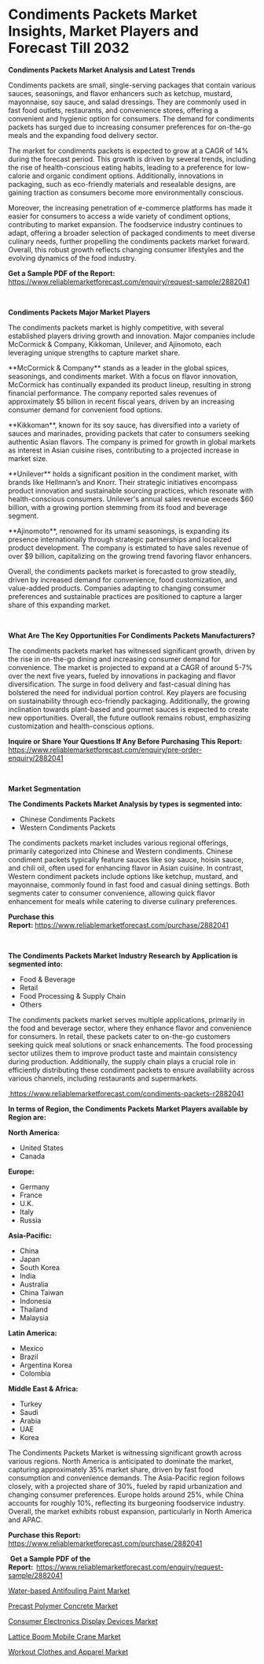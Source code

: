 <p><h1>Condiments Packets Market Insights, Market Players and Forecast Till 2032</h1></p><p><strong>Condiments Packets Market Analysis and Latest Trends</strong></p>
<p><p>Condiments packets are small, single-serving packages that contain various sauces, seasonings, and flavor enhancers such as ketchup, mustard, mayonnaise, soy sauce, and salad dressings. They are commonly used in fast food outlets, restaurants, and convenience stores, offering a convenient and hygienic option for consumers. The demand for condiments packets has surged due to increasing consumer preferences for on-the-go meals and the expanding food delivery sector.</p><p>The market for condiments packets is expected to grow at a CAGR of 14% during the forecast period. This growth is driven by several trends, including the rise of health-conscious eating habits, leading to a preference for low-calorie and organic condiment options. Additionally, innovations in packaging, such as eco-friendly materials and resealable designs, are gaining traction as consumers become more environmentally conscious.</p><p>Moreover, the increasing penetration of e-commerce platforms has made it easier for consumers to access a wide variety of condiment options, contributing to market expansion. The foodservice industry continues to adapt, offering a broader selection of packaged condiments to meet diverse culinary needs, further propelling the condiments packets market forward. Overall, this robust growth reflects changing consumer lifestyles and the evolving dynamics of the food industry.</p></p>
<p><strong>Get a Sample PDF of the Report:&nbsp;</strong> <a href="https://www.reliablemarketforecast.com/enquiry/request-sample/2882041?utm_campaign=1170&utm_medium=2&utm_source=Github&utm_content=ia&utm_term=12032025&utm_id=condiments-packets">https://www.reliablemarketforecast.com/enquiry/request-sample/2882041</a></p>
<p>&nbsp;</p>
<p><strong>Condiments Packets Major Market Players</strong></p>
<p><p>The condiments packets market is highly competitive, with several established players driving growth and innovation. Major companies include McCormick & Company, Kikkoman, Unilever, and Ajinomoto, each leveraging unique strengths to capture market share.</p><p>**McCormick & Company** stands as a leader in the global spices, seasonings, and condiments market. With a focus on flavor innovation, McCormick has continually expanded its product lineup, resulting in strong financial performance. The company reported sales revenues of approximately $5 billion in recent fiscal years, driven by an increasing consumer demand for convenient food options.</p><p>**Kikkoman**, known for its soy sauce, has diversified into a variety of sauces and marinades, providing packets that cater to consumers seeking authentic Asian flavors. The company is primed for growth in global markets as interest in Asian cuisine rises, contributing to a projected increase in market size.</p><p>**Unilever** holds a significant position in the condiment market, with brands like Hellmann’s and Knorr. Their strategic initiatives encompass product innovation and sustainable sourcing practices, which resonate with health-conscious consumers. Unilever's annual sales revenue exceeds $60 billion, with a growing portion stemming from its food and beverage segment.</p><p>**Ajinomoto**, renowned for its umami seasonings, is expanding its presence internationally through strategic partnerships and localized product development. The company is estimated to have sales revenue of over $9 billion, capitalizing on the growing trend favoring flavor enhancers.</p><p>Overall, the condiments packets market is forecasted to grow steadily, driven by increased demand for convenience, food customization, and value-added products. Companies adapting to changing consumer preferences and sustainable practices are positioned to capture a larger share of this expanding market.</p></p>
<p>&nbsp;</p>
<p><strong>What Are The Key Opportunities For Condiments Packets Manufacturers?</strong></p>
<p><p>The condiments packets market has witnessed significant growth, driven by the rise in on-the-go dining and increasing consumer demand for convenience. The market is projected to expand at a CAGR of around 5-7% over the next five years, fueled by innovations in packaging and flavor diversification. The surge in food delivery and fast-casual dining has bolstered the need for individual portion control. Key players are focusing on sustainability through eco-friendly packaging. Additionally, the growing inclination towards plant-based and gourmet sauces is expected to create new opportunities. Overall, the future outlook remains robust, emphasizing customization and health-conscious options.</p></p>
<p><strong>Inquire or Share Your Questions If Any Before Purchasing This Report:</strong> <a href="https://www.reliablemarketforecast.com/enquiry/pre-order-enquiry/2882041?utm_campaign=1170&utm_medium=2&utm_source=Github&utm_content=ia&utm_term=12032025&utm_id=condiments-packets">https://www.reliablemarketforecast.com/enquiry/pre-order-enquiry/2882041</a></p>
<p>&nbsp;</p>
<p><strong>Market Segmentation</strong></p>
<p><strong>The Condiments Packets Market Analysis by types is segmented into:</strong></p>
<p><ul><li>Chinese Condiments Packets</li><li>Western Condiments Packets</li></ul></p>
<p><p>The condiments packets market includes various regional offerings, primarily categorized into Chinese and Western condiments. Chinese condiment packets typically feature sauces like soy sauce, hoisin sauce, and chili oil, often used for enhancing flavor in Asian cuisine. In contrast, Western condiment packets include options like ketchup, mustard, and mayonnaise, commonly found in fast food and casual dining settings. Both segments cater to consumer convenience, allowing quick flavor enhancement for meals while catering to diverse culinary preferences.</p></p>
<p><strong>Purchase this Report:&nbsp;</strong><a href="https://www.reliablemarketforecast.com/purchase/2882041?utm_campaign=1170&utm_medium=2&utm_source=Github&utm_content=ia&utm_term=12032025&utm_id=condiments-packets">https://www.reliablemarketforecast.com/purchase/2882041</a></p>
<p>&nbsp;</p>
<p><strong>The Condiments Packets Market Industry Research by Application is segmented into:</strong></p>
<p><ul><li>Food & Beverage</li><li>Retail</li><li>Food Processing & Supply Chain</li><li>Others</li></ul></p>
<p><p>The condiments packets market serves multiple applications, primarily in the food and beverage sector, where they enhance flavor and convenience for consumers. In retail, these packets cater to on-the-go customers seeking quick meal solutions or snack enhancements. The food processing sector utilizes them to improve product taste and maintain consistency during production. Additionally, the supply chain plays a crucial role in efficiently distributing these condiment packets to ensure availability across various channels, including restaurants and supermarkets.</p></p>
<p><a href="https://www.reliablemarketforecast.com/condiments-packets-r2882041?utm_campaign=1170&utm_medium=2&utm_source=Github&utm_content=ia&utm_term=12032025&utm_id=condiments-packets">&nbsp;https://www.reliablemarketforecast.com/condiments-packets-r2882041</a></p>
<p><strong>In terms of Region, the Condiments Packets Market Players available by Region are:</strong></p>
<p>
    <p> <strong> North America: </strong>
        <ul>
            <li>United States</li>
            <li>Canada</li>
        </ul>
        </p> 
    <p> <strong> Europe: </strong>
        <ul>
            <li>Germany</li>
            <li>France</li>
            <li>U.K.</li>
            <li>Italy</li>
            <li>Russia</li>
        </ul>
        </p> 
    <p> <strong> Asia-Pacific: </strong>
        <ul>
            <li>China</li>
            <li>Japan</li>
            <li>South Korea</li>
            <li>India</li>
            <li>Australia</li>
            <li>China Taiwan</li>
            <li>Indonesia</li>
            <li>Thailand</li>
            <li>Malaysia</li>
        </ul>
        </p> 
    <p> <strong> Latin America: </strong>
        <ul>
            <li>Mexico</li>
            <li>Brazil</li>
            <li>Argentina Korea</li>
            <li>Colombia</li>
        </ul>
        </p> 
    <p> <strong> Middle East & Africa: </strong>
        <ul>
            <li>Turkey</li>
            <li>Saudi</li>
            <li>Arabia</li>
            <li>UAE</li>
            <li>Korea</li>
        </ul>
    </p>
    </p>
<p><p>The Condiments Packets Market is witnessing significant growth across various regions. North America is anticipated to dominate the market, capturing approximately 35% market share, driven by fast food consumption and convenience demands. The Asia-Pacific region follows closely, with a projected share of 30%, fueled by rapid urbanization and changing consumer preferences. Europe holds around 25%, while China accounts for roughly 10%, reflecting its burgeoning foodservice industry. Overall, the market exhibits robust expansion, particularly in North America and APAC.</p></p>
<p><strong>Purchase this Report: </strong><a href="https://www.reliablemarketforecast.com/purchase/2882041?utm_campaign=1170&utm_medium=2&utm_source=Github&utm_content=ia&utm_term=12032025&utm_id=condiments-packets">https://www.reliablemarketforecast.com/purchase/2882041</a></p>
<p>&nbsp;<strong>Get a Sample PDF of the Report:&nbsp;&nbsp;</strong><a href="https://www.reliablemarketforecast.com/enquiry/request-sample/2882041?utm_campaign=1170&utm_medium=2&utm_source=Github&utm_content=ia&utm_term=12032025&utm_id=condiments-packets">https://www.reliablemarketforecast.com/enquiry/request-sample/2882041</a></p>
<p><strong></strong></p>
<p><p><a href="https://github.com/duskodazzi34/Market-Research-Report-List-1/blob/main/water-based-antifouling-paint-market.md?utm_campaign=1170&utm_medium=2&utm_source=Github&utm_content=ia&utm_term=12032025&utm_id=condiments-packets">Water-based Antifouling Paint Market</a></p><p><a href="https://github.com/forttgoddym7/Market-Research-Report-List-1/blob/main/precast-polymer-concrete-market.md?utm_campaign=1170&utm_medium=2&utm_source=Github&utm_content=ia&utm_term=12032025&utm_id=condiments-packets">Precast Polymer Concrete Market</a></p><p><a href="https://github.com/drevertevell/Market-Research-Report-List-1/blob/main/consumer-electronics-display-devices-market.md?utm_campaign=1170&utm_medium=2&utm_source=Github&utm_content=ia&utm_term=12032025&utm_id=condiments-packets">Consumer Electronics Display Devices Market</a></p><p><a href="https://github.com/elhibacajka/Market-Research-Report-List-1/blob/main/lattice-boom-mobile-crane-market.md?utm_campaign=1170&utm_medium=2&utm_source=Github&utm_content=ia&utm_term=12032025&utm_id=condiments-packets">Lattice Boom Mobile Crane Market</a></p><p><a href="https://github.com/kabotcaddoub/Market-Research-Report-List-1/blob/main/workout-clothes-and-apparel-market.md?utm_campaign=1170&utm_medium=2&utm_source=Github&utm_content=ia&utm_term=12032025&utm_id=condiments-packets">Workout Clothes and Apparel Market</a></p></p>